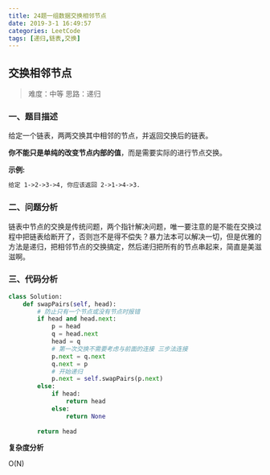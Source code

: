 ```yaml
---
title: 24题一组数据交换相邻节点
date: 2019-3-1 16:49:57
categories: LeetCode
tags: [递归,链表,交换]
---
```

## 交换相邻节点

> 难度：中等     思路：递归     

### 一、题目描述

给定一个链表，两两交换其中相邻的节点，并返回交换后的链表。

**你不能只是单纯的改变节点内部的值**，而是需要实际的进行节点交换。

<!--more--> 

**示例:**

```xml
给定 1->2->3->4, 你应该返回 2->1->4->3.
```

### 二、问题分析

链表中节点的交换是传统问题，两个指针解决问题，唯一要注意的是不能在交换过程中把链表给断开了，否则岂不是得不偿失？暴力法本可以解决一切，但是优雅的方法是递归，把相邻节点的交换搞定，然后递归把所有的节点串起来，简直是美滋滋啊。

### 三、代码分析

```python
class Solution:
    def swapPairs(self, head):        
        # 防止只有一个节点或没有节点时报错
        if head and head.next:
            p = head
            q = head.next
            head = q
            # 第一次交换不需要考虑与前面的连接 三步法连接
            p.next = q.next
            q.next = p 
            # 开始递归
            p.next = self.swapPairs(p.next)
        else:
            if head:
                return head
            else:
                return None
        
        return head
```

**复杂度分析**

O(N)